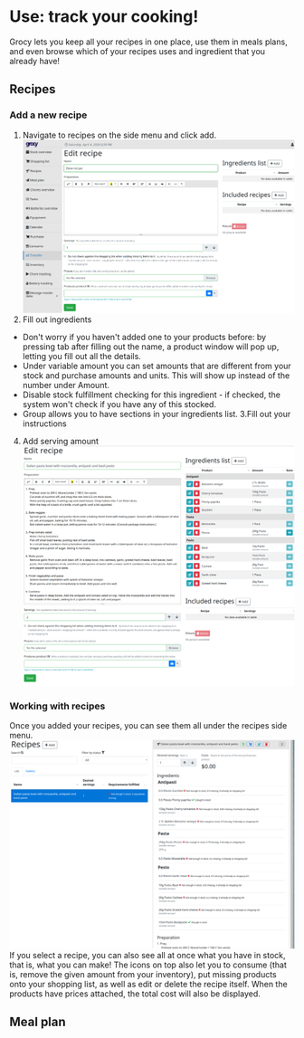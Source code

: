 # Use: track your cooking!
Grocy lets you keep all your recipes in one place, use them in meals plans, and even browse which of your recipes uses and ingredient that you already have!

## Recipes

### Add a new recipe

1. Navigate to recipes on the side menu and click add.
![Empty recipe](images/editrecipe.png)
2. Fill out ingredients
  - Don't worry if you haven't added one to your products before: by pressing tab after filling out the name, a product window will pop up, letting you fill out all the details.
  - Under variable amount you can set amounts that are different from your stock and purchase amounts and units. This will show up instead of the number under Amount.
  - Disable stock fulfillment checking for this ingredient - if checked, the system won't check if you have any of this stocked.
  - Group allows you to have sections in your ingredients list.
3.Fill out your instructions
4. Add serving amount
![Filled out recipe](images/editedrecipe.png) 

### Working with recipes

Once you added your recipes, you can see them all under the recipes side menu.
![Recipes menu](images/recipes.png)
If you select a recipe, you can also see all at once what you have in stock, that is, what you can make! The icons on top also let you to consume (that is, remove the given amount from your inventory), put missing products onto your shopping list, as well as edit or delete the recipe itself. When the products have prices attached, the total cost will also be displayed.

## Meal plan
